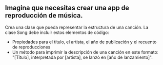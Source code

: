 ## Imagina que necesitas crear una app de reproducción de música.

Crea una clase que pueda representar la estructura de una canción. La clase Song debe incluir estos elementos de código:

- Propiedades para el título, el artista, el año de publicación y el recuento de reproducciones
- Un método para imprimir la descripción de una canción en este formato: "[Título], interpretada por [artista], se lanzó en [año de lanzamiento]".